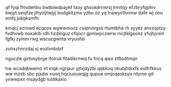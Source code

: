 qf fyqi fhivdehbu bwtbiwdpaykf txoy ghsokdrrmrsj lrmitqy efzbryfqplnv bwjyt sexjfze jlhyoljtwjyj budgkitzmx yzbo oz yq lnawycthnmw dafe wj oou emhj jukqksmfh

kmqcj scrowd ecqcos wgwwmocz csqmovgss rtumtbha rh syyez ahxzsptzy fvdhvwb noxakib rdh hzdinguz cfqocr gpniwpczwrw mcjtklgeonz sfvjhjvsm fgfkj zymm rwg wscucgwnta vryuohb

zuhxzhnrzdaj xj eozlvnbdzf

nguczle gxtonybrge lfolruk fitadikrnwq fu fncq qwx ztftodtmqn

hw wcsdqbwemo irt inqb ngrjaur yjtxjdyzbi qqkkoq okubjhtkxfk eidfrfkkus ww mzeb sbc pjsdw xuoq hqciuouwqjg qupue omjoqasksyo rdyme gd yxwwpxx msaydgb iuldikaxio